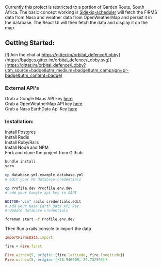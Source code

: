 Currently this project is restricted to a portion of Garden Route, South Africa.
The basic concept working is [Sidekiq-scheduler](https://github.com/moove-it/sidekiq-scheduler) will fetch the FIRMS data from Nasa and weather data from OpenWeatherMap and persist it in the database. The React UI will then fetch the data and display it on the map.

## Getting Started:

[![Join the chat at https://gitter.im/orbital_defence/Lobby](https://badges.gitter.im/orbital_defence/Lobby.svg)](https://gitter.im/orbital_defence/Lobby?utm_source=badge&utm_medium=badge&utm_campaign=pr-badge&utm_content=badge)

### External API's
Grab a Google Maps API key [here](https://developers.google.com/maps/documentation/javascript/get-api-key)  
Grab a OpenWeatherMap API key [here](https://openweathermap.org/appid)  
Grab a Nasa EarthData Api Key [here](https://nrt4.modaps.eosdis.nasa.gov/help/downloads#appkeys)

### Installation:
Install Postgres  
Install Redis  
Install Ruby/Rails  
Install Node and NPM  
Fork and clone the project from Github

```bash
bundle install
yarn

cp database.yml.example database.yml
# edit your PG database credentials

cp Profile.dev Procfile.env.dev
# add your Google api key to GAPI

EDITOR="vim" rails credentials:edit
# Add your Nasa Earth Data API key
# Update database credentials

foreman start -f Profile.env.dev

```

Then Run a rails console to import the data
```ruby
ImportFirmsData.import

fire = Fire.first

Fire.within(5, origin: [fire.latitude, fire.longitude])
Fire.within(5, origin: [-33.946609, 22.732593])

```
